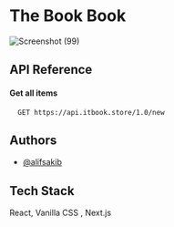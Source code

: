 # The Book Book

![Screenshot (99)](https://user-images.githubusercontent.com/61325788/209481097-cfa38509-1876-4629-bc12-b098824f2f79.png)

## API Reference

#### Get all items

```http
  GET https://api.itbook.store/1.0/new
```

## Authors

- [@alifsakib](https://www.github.com/AlifSakib)

## Tech Stack

React, Vanilla CSS , Next.js

